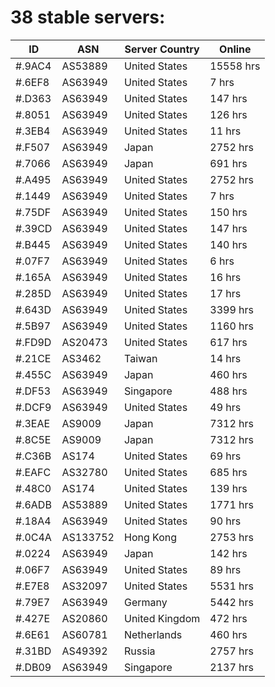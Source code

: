 # 38 stable servers:

| ID | ASN | Server Country | Online |
| ------ | ------ | ------ | ------ |
| #.9AC4 | AS53889 | United States | 15558 hrs |
| #.6EF8 | AS63949 | United States | 7 hrs |
| #.D363 | AS63949 | United States | 147 hrs |
| #.8051 | AS63949 | United States | 126 hrs |
| #.3EB4 | AS63949 | United States | 11 hrs |
| #.F507 | AS63949 | Japan | 2752 hrs |
| #.7066 | AS63949 | Japan | 691 hrs |
| #.A495 | AS63949 | United States | 2752 hrs |
| #.1449 | AS63949 | United States | 7 hrs |
| #.75DF | AS63949 | United States | 150 hrs |
| #.39CD | AS63949 | United States | 147 hrs |
| #.B445 | AS63949 | United States | 140 hrs |
| #.07F7 | AS63949 | United States | 6 hrs |
| #.165A | AS63949 | United States | 16 hrs |
| #.285D | AS63949 | United States | 17 hrs |
| #.643D | AS63949 | United States | 3399 hrs |
| #.5B97 | AS63949 | United States | 1160 hrs |
| #.FD9D | AS20473 | United States | 617 hrs |
| #.21CE | AS3462 | Taiwan | 14 hrs |
| #.455C | AS63949 | Japan | 460 hrs |
| #.DF53 | AS63949 | Singapore | 488 hrs |
| #.DCF9 | AS63949 | United States | 49 hrs |
| #.3EAE | AS9009 | Japan | 7312 hrs |
| #.8C5E | AS9009 | Japan | 7312 hrs |
| #.C36B | AS174 | United States | 69 hrs |
| #.EAFC | AS32780 | United States | 685 hrs |
| #.48C0 | AS174 | United States | 139 hrs |
| #.6ADB | AS53889 | United States | 1771 hrs |
| #.18A4 | AS63949 | United States | 90 hrs |
| #.0C4A | AS133752 | Hong Kong | 2753 hrs |
| #.0224 | AS63949 | Japan | 142 hrs |
| #.06F7 | AS63949 | United States | 89 hrs |
| #.E7E8 | AS32097 | United States | 5531 hrs |
| #.79E7 | AS63949 | Germany | 5442 hrs |
| #.427E | AS20860 | United Kingdom | 472 hrs |
| #.6E61 | AS60781 | Netherlands | 460 hrs |
| #.31BD | AS49392 | Russia | 2757 hrs |
| #.DB09 | AS63949 | Singapore | 2137 hrs |

